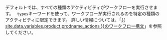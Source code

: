 デフォルトでは、すべての種類のアクティビティがワークフローを実行させます。 ` types`キーワードを使って、ワークフローが実行されるのを特定の種類のアクティビティに限定できます。 詳しい情報については、「[{{ site.data.variables.product.prodname_actions }}のワークフロー構文](/articles/workflow-syntax-for-github-actions#onevent_nametypes)」を参照してください。
